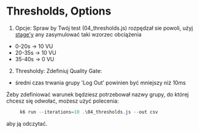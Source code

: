 # Thresholds, Options



1. Opcje: Spraw by Twój test (04_thresholds.js) rozpędzał sie powoli, użyj [stage'y](https://k6.io/docs/using-k6/options/#stages) any zasymulować taki wzorzec obciążenia

- 0-20s -> 10 VU
- 20-35s -> 10 VU
- 35-40s -> 0 VU

2. Thresholdy: Zdefiniuj Quality Gate:

- średni czas trwania grupy 'Log Out' powinien być mniejszy niż 10ms 

Żeby zdefiniować warunek będziesz potrzebował nazwy grupy, do której chcesz się odwołać, możesz użyć polecenia:

```powershell
     k6 run --iterations=10 .\04_thresholds.js --out csv
```

aby ją odczytać.